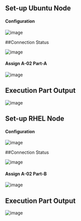 ## Set-up Ubuntu Node


#### Configuration

![image](https://github.com/parsugit/ansible_practice/assets/132131379/f0764bee-8ac2-4466-9f83-b6d9c3f2b0e1)

##Connection Status

![image](https://github.com/parsugit/ansible_practice/assets/132131379/bf0d7a9d-2eba-4140-8cdf-419efa089376)


#### Assign A-02 Part-A

![image](https://github.com/parsugit/ansible_practice/assets/132131379/a5416b96-ef0c-4a12-8fcf-245f1fae69f6)

## Execution Part Output
![image](https://github.com/parsugit/ansible_practice/assets/132131379/c34db0d1-0188-4875-8f7d-825197bc1668)






## Set-up RHEL Node


#### Configuration 

![image](https://github.com/parsugit/ansible_practice/assets/132131379/1f2a2cf0-b250-4f99-b531-fb96db4f74bc)

##Connection Status

![image](https://github.com/parsugit/ansible_practice/assets/132131379/befc296a-18f3-4452-8314-35370afa16bd)



#### Assign A-02 Part-B

![image](https://github.com/parsugit/ansible_practice/assets/132131379/07b0a249-0eb4-4472-a228-de6337e49105)

## Execution Part Output

![image](https://github.com/parsugit/ansible_practice/assets/132131379/4d435e32-f2a2-4601-947e-aa2639e20534)
